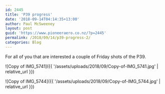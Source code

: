 ```yaml
---
id: 2445
title: 'P39 progress'
date: '2018-09-14T04:14:35+13:00'
author: Paul McSweeney
layout: post
guid: 'https://www.pioneeraero.co.nz/?p=2445'
permalink: /2018/09/14/p39-progress-2/
categories: Blog
---
```


For all of you that are interested a couple of Friday shots of the P39.

![Copy of IMG_5741]({{ '/assets/uploads/2018/09/Copy-of-IMG_5741.jpg' | relative_url }})

![Copy of IMG_5744]({{ '/assets/uploads/2018/09/Copy-of-IMG_5744.jpg' | relative_url }})
